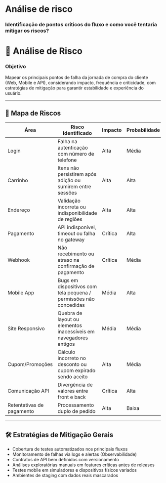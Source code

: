 # Análise de risco

### Identificação de pontos críticos do fluxo e como você tentaria mitigar os riscos?

# 🧨 Análise de Risco

### Objetivo
Mapear os principais pontos de falha da jornada de compra do cliente (Web, Mobile e API), considerando impacto, frequência e criticidade, com estratégias de mitigação para garantir estabilidade e experiência do usuário.

---

## 🚨 Mapa de Riscos

| Área              | Risco Identificado                                                   | Impacto | Probabilidade | Mitigação                                                                 |
|-------------------|-----------------------------------------------------------------------|---------|----------------|---------------------------------------------------------------------------|
| Login             | Falha na autenticação com número de telefone                         | Alta    | Média          | Testes de autenticação com números válidos/invalidos e falha de rede     |
| Carrinho          | Itens não persistirem após adição ou sumirem entre sessões           | Alta    | Alta           | Testes de persistência de estado (localStorage/sessionStorage/API)       |
| Endereço          | Validação incorreta ou indisponibilidade de regiões                  | Alta    | Alta           | Mock de CEPs, testes de geolocalização e fallback para endereços padrões |
| Pagamento         | API indisponível, timeout ou falha no gateway                        | Crítica | Alta           | Retentativas automáticas, fallback, monitoramento e simulações em sandbox|
| Webhook           | Não recebimento ou atraso na confirmação de pagamento                | Crítica | Média          | Verificação de assincronismo e retentativas em background                |
| Mobile App        | Bugs em dispositivos com tela pequena / permissões não concedidas    | Média   | Alta           | Testes em múltiplos devices e simulações de recusas                      |
| Site Responsivo   | Quebra de layout ou elementos inacessíveis em navegadores antigos    | Média   | Média          | Testes em navegadores populares (Chrome, Safari, Firefox, Edge)          |
| Cupom/Promoções   | Cálculo incorreto no desconto ou cupom expirado sendo aceito         | Alta    | Média          | Testes com cupons válidos/expirados, regras de negócio claras            |
| Comunicação API   | Divergência de valores entre front e back                            | Crítica | Alta           | Testes de consistência e contratos (Contract Testing com schema OpenAPI) |
| Retentativas de pagamento | Processamento duplo de pedido                        | Alta    | Baixa          | Marcação de transações idempotentes no backend                           |

---

## 🛠️ Estratégias de Mitigação Gerais

- Cobertura de testes automatizados nos principais fluxos
- Monitoramento de falhas via logs e alertas (Observabilidade)
- Contratos de API bem definidos com versionamento
- Análises exploratórias manuais em features críticas antes de releases
- Testes mobile em simuladores e dispositivos físicos variados
- Ambientes de staging com dados reais mascarados
